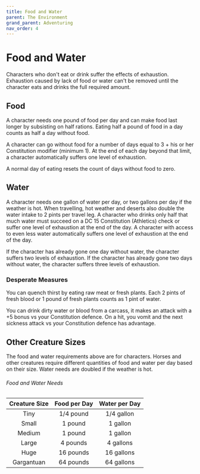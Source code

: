 ```yaml
---
title: Food and Water
parent: The Environment
grand_parent: Adventuring
nav_order: 4
---
```


# Food and Water
Characters who don't eat or drink suffer the effects of exhaustion. Exhaustion caused by lack of food or water can't be removed until the character eats and drinks the full required amount.

## Food
A character needs one pound of food per day and can make food last longer by subsisting on half rations. Eating half a pound of food in a day counts as half a day without food.

A character can go without food for a number of days equal to 3 + his or her Constitution modifier (minimum 1). At the end of each day beyond that limit, a character automatically suffers one level of exhaustion.

A normal day of eating resets the count of days without food to zero.

## Water
A character needs one gallon of water per day, or two gallons per day if the weather is hot. When travelling, hot weather and deserts also double the water intake to 2 pints per travel leg. A character who drinks only half that much water must succeed on a DC 15 Constitution (Athletics) check or suffer one level of exhaustion at the end of the day. A character with access to even less water automatically suffers one level of exhaustion at the end of the day.

If the character has already gone one day without water, the character suffers two levels of exhaustion. If the character has already gone two days without water, the character suffers three levels of exhaustion.

### Desperate Measures
You can quench thirst by eating raw meat or fresh plants. Each 2 pints of fresh blood or 1 pound of fresh plants counts as 1 pint of water.

You can drink dirty water or blood from a carcass, it makes an attack with a +5 bonus vs your Constitution defence. On a hit, you vomit and the next sickness attack vs your Constitution defence has advantage. 

## Other Creature Sizes
The food and water requirements above are for characters. Horses and other creatures require different quantities of food and water per day based on their size. Water needs are doubled if the weather is hot.

###### Food and Water Needs

| Creature Size | Food per Day | Water per Day |
|:-------------:|:------------:|:-------------:|
| Tiny | 1/4 pound | 1/4 gallon |
| Small | 1 pound | 1 gallon |
| Medium | 1 pound | 1 gallon |
| Large | 4 pounds| 4 gallons |
| Huge | 16 pounds | 16 gallons |
| Gargantuan | 64 pounds | 64 gallons |

